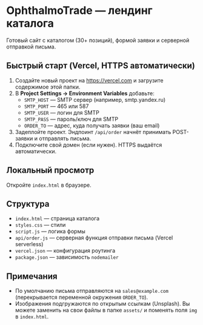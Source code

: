 
# OphthalmoTrade — лендинг каталога

Готовый сайт с каталогом (30+ позиций), формой заявки и серверной отправкой письма.

## Быстрый старт (Vercel, HTTPS автоматически)
1. Создайте новый проект на https://vercel.com и загрузите содержимое этой папки.
2. В **Project Settings → Environment Variables** добавьте:
   - `SMTP_HOST` — SMTP сервер (например, smtp.yandex.ru)
   - `SMTP_PORT` — 465 или 587
   - `SMTP_USER` — логин для SMTP
   - `SMTP_PASS` — пароль/ключ для SMTP
   - `ORDER_TO` — адрес, куда получать заявки (ваш email)
3. Задеплойте проект. Эндпоинт `/api/order` начнёт принимать POST-заявки и отправлять письма.
4. Подключите свой домен (если нужен). HTTPS выдаётся автоматически.

## Локальный просмотр
Откройте `index.html` в браузере.

## Структура
- `index.html` — страница каталога
- `styles.css` — стили
- `script.js` — логика формы
- `api/order.js` — серверная функция отправки письма (Vercel serverless)
- `vercel.json` — конфигурация роутинга
- `package.json` — зависимость `nodemailer`

## Примечания
- По умолчанию письма отправляются на `sales@example.com` (перекрывается переменной окружения `ORDER_TO`).
- Изображения подгружаются по открытым ссылкам (Unsplash). Вы можете заменить на свои файлы в папке `assets/` и поменять поля `img` в `index.html`.
